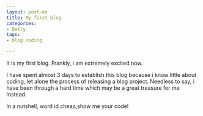 ```yaml
---
layout: post-en
title: My first blog
categories:
- Daily
tags:
- blog coding

---
```


It is my first blog. Frankly, i am extremely excited now.

I have spent almost 3 days to establish this blog because i know little about coding, let alone the process of releasing a blog project. Needless to say, i have been through a hard time which may be a great treasure for me Instead.

In a nutshell, word id cheap,show me your code!




